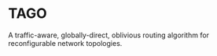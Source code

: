 # TAGO
A traffic-aware, globally-direct, oblivious routing algorithm for reconfigurable network topologies.
